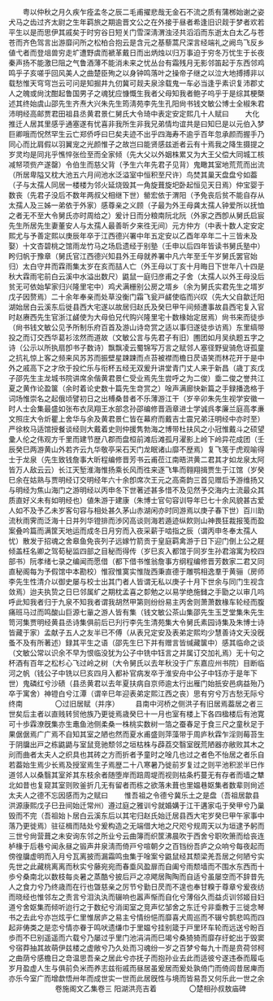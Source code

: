 <!-- { "loadSidebar": true } -->
　　粤以仲秋之月久疾乍痊孟冬之辰二毛甫擢悲哉无金石不流之质有蒲桞始谢之姿犬马之齿过齐太尉之生年羁旅之期逾晋文公之在外接于昼者希逢旧识觌于梦者欢若平生以是而思伊其戚矣于时穷谷日短关门雪深淸渭浊泾共滔滔而东逝太白太乙与苍苍而齐色驾言出游靡问所之松柏合抱云是含元之基藜蒿尺深言经端礼之阙鸟飞反乡値弋者而登俎兽穷走圹遭野虞而褫革戴日而出炳烛以归万事迫于穷冬万忧生于长夜秦声扬不能激巳阻之气鲁酒薄不能消未来之忧丛台有霜残月无影邻笛起于东西邻鸡鸣乎子亥嗟乎回风美人之曲楚臣殉之以身钟鸣落叶之操帝子继之以泣大地搏搏非以载愁惟天穹穹岂云可问是知掘井九仞冀可觌夫泉涂载鬼一车必当逢乎素识复沛郡丈人之魄或尙沈酣起鲁国男子之魂犹应慷慨生我者父母知我者鲍子呜乎于是综其梗槩述其终始虞山邵先生齐焘大兴朱先生筠淸苑李先生孔阳尙书钱文敏公博士全椒朱君沛明经高邮贾君田祖县丞黄君景仁舅氏大令琦中表定安定熙几十人赋曰 
　　大化推迁人居其里感乎通塞遂有忧喜非我所生非我兄弟情均谊共是曰知巳是以元伯入梦巨卿哦而怳然罕生云亡郑侨呼曰巳矣夫迹不出乎四海寿不逾乎百年忽承颜而握手乃同心而比肩假以羽翼宠之光颜惟子之故岂曰能贤感兹逝者云有十焉我之降生摄提之岁灵均是同兆乎憔悴张俭至而全家倾（先大父以外姻株累又为大王父偿大同城工核减帑项赀产遂罄）令伯生而慈父背（予生六年先君子见背）鬼瞰其室地荒荒而出流（所居卑隘又枕大池五六月间池水泛溢室中恒积至尺许）鸟焚其巢天盘盘兮如葢（子与太孺人同居一楼楼为邻火延烧毁其一角旋葺旋圯卧起恒见天日焉）仲宝婴于数丧（先君子没后不数年两叔父相继下世）罃宏依于渭阳（予免丧后贫不能自存从太孺人及三姊一弟依于外家）感尊亲之义顾（子最为外王母龚太孺人钟爱所以抚恤之者无不至大令舅氏亦时周给之）爰计日而分粮南阮北阮（外家之西卽从舅氏启宸先生所居先生妻董安人与太孺人最善昕夕来徃无间）元方仲方（中表十数人定安定熙尤与予善定熙以庚辰年卒于江西德兴署中年五定安以乙酉年卒年二十三皆未及娶）十文杏碧桃之馆雨龙竹马之场启遗经于别塾（壬申以后四年皆读书舅氏塾中）盻归帆于豫章（舅氏官江西德兴知县外王母就养署中凡六年至壬午岁舅氏罢官始归）太白守井而霖雨集太岁在亥而喆人亡（外王母以丁亥十月晦日下世年八十四是秋大霖雨宅前白云溪中水溢出数尺）鼪鼠一庭归彦甫之子舍（太孺人以外王母没后贫无可依始挈家归兴隆里宅中）鸡犬满栅别公房之壻乡（余为舅氏实君先生之壻岁戊子因赘焉）二十余年奉亲而处草没衡门霜飞瓮戸鹾使临而兴叹（先大父自歙迁阳湖始居白云溪东后徙县西大宅遂以故居归赵氏及癸巳甲午间频遭事故县西宅复入官时赵赓西先生官浙江鹾使为大母伯兄代购兴隆里宅十数椽始定居焉）尙书来而徒歩（尙书钱文敏公见予所制乐府百首及游山诗竒赏之适以事归遂徒歩访焉）东里缟带投之而订交西华葛衫泫然而道故（文敏公言与先君子有旧）圑团如月吴纨题五字之诗（公示以所执扇卽书子数诗）飘飘凌云蜀锦写万言之赋邻人塞径野叟骑危讶孤童之抗礼惊上客之频来风苏苏而振壁星踈踈而点苔被襟而檐日昃语笑而林花开于是中外之戚高下之才欣于投纻乐与衔杯五经无双爰升讲堂青门丈人来于新昌（歳丁亥戊子邵先生主龙城书院讲席余偕黄君景仁受业焉先生尝呼之为二俊）埀二俊之誉共江夏之黄作论盈箧（余时着论史数十篇先生竒赏之）唫声满廊快新篇之手録播逸格于词场惟崇名之起俄顷譬初日之出榑桑昔者不乐薄游江干（岁辛卯朱先生视学安徽一时人士会集最盛如张布衣凤翔王水部念孙邵编修晋涵章进士学诚呉孝廉兰庭高孝亷文照庄大令炘瞿上舍华与余及黄君景仁皆在幕府而戴吉士震兄弟汪明经中亦时至）严徐枚马适馆授餐谈经则大戴着史则仲援隽勃海之博带杜扶风之小冠惟戴斗之硕望彚人伦之伟观方千里而建节歴八郡而盘桓前滩后滩孤月濯影上岭下岭异花成团（壬辰癸巳两游黄山外若齐云九华敬亭采石天门龙眠诸山靡不歴焉）复飞笺于虎观喻得士于龙泉（先生致钱詹事大昕程编修晋芳书云甫莅江南晤洪黄二君其才如龙泉太阿皆万人敌云云）长江天堑淮海惟扬乘长风而徃来逐飞隼而翱翔揖贾生于江馆（岁癸巳余在姑熟与贾明经订交明经年六十余卽席次王元之高斋韵三首见赠后予游维扬又与明经为焦山海门之游明经以丙申冬下世著述甚多惜不及见然予交海内士流最众其质直好义未有如明经也）値朱游于建康（朱博士官句容训导年巳七十余风貌甚古爱人如不及予乙未岁客句容与相处甚久茅山赤湖闲亦时同游焉以庚子春下世）百川助流秋雨霁而泛海十日并列华镫排而渉冈高谈则海若遁迹纵飮则山神畏狂裁报笺而盈案叠吟篇而满筐天地运而成冬日月穷而入夜采薪于啮指之辰（谓丙申冬奉太孺人忧）散发于招魂之舍皋鱼免丧列子远嫁竹箭贡于皇庭羁禽游于日下迎门倒上公之屣倾盖枉名卿之驾荀秘监四部之目秘而得传（岁巳亥入都馆于同岁生孙君溶寓为校四部书）阮孝绪七录之编闻而愿借（都下借书惟翁詹事方纲程编修晋芳数家二君又同直秘阁每为予假馆中本勘校）惟寂惟寞实惟陇西秉直德于雕鹗相逸羣于黄骊（房师李先生性清介以御史屡与校士出其门者人皆谓无私以庚子十月下世余与同门生视含敛焉）迨夫执贽之日巳邻属纩之期枕孟喜之厀勉之以易学绝施雠之手勖之以审几呜呼此知我者归于九泉不知我者谓我胡然甲第则纷纷易主丙舍则萧萧数椽车轮经而腹痛班马过而鸣酸山巨源七軰之游人皆有集（钱文敏公茶山集邵先生玉芝堂集朱先生笥河集贾明经黄县丞诗集俱前后已刋行李先生清苑集大令舅氏素园诗集及朱博士诗皆藏于家）孟献子五人之友半已不傅（从表兄定安及表弟定熙均少慧善诗文夭没旣蚤不及有所著述）録其平生之语（邵先生巳下并有赠言皆缄藏箧中）感其临命之谈（文敏公常以识余不早为恨临没犹为公子中铣中钰言之并属订交加礼焉）无十句之杯酒有百年之松杉心飞过岭之树（大令舅氏以去年秋没于广东嘉应州书院）目断临河之帆（钱公子中铣以巳亥四月入都补官病发卒于淮安舟中公子中钰亦于是年下世）鬼磷红兮沙碛（县丞黄君以去年夏扶病自京师逾太行出雁门始扺安邑病益殆乃卒于寓舍）神镫白兮江潭（谓辛巳年迎表弟定熙江西之丧）思有穷兮万古愁无际兮终南 
　　
　　〇过旧居赋（并序） 
　　县南中河桥之侧洪子有旧居焉葢居之者三世矣后主者以直贱转贸他族乃更徙焉歳癸巳十一月也室有楼上下各四楹楼后有池寛可十歩霖潦旣集亦生鼃鱼池侧柔桑一株桃实数树一箔之蚕春足于食三尺之童秋足于果倨倨焉广广焉不自知其室之陋也然而夏水甫盛则萍藻带于周庐秋霖乍淫则莓苔生于阴牖出戸之栋鼪鼯与室鼠竞驰颓邻之垣枯株与薜荔交翳室旣荒陋器亦敝败其木之刓而曲者太夫人之织具也其砖之方而折者予童时之唫几也过之者色不怡居之者乐自若葢始生焉少长焉及授室焉生子焉歴二十八寒暑乃徙前岁复过之则平池积淤半巳作道邻人以桑翳其室斧其东枝余者随堕岸而踣周堤而视则枯条朽蔓无有存者而墙之犨北如昔也复窥其室则败釜折几无有留者而栋之欲落未葺也里媪巷妪集者数辈则尙述太夫人之德不忘因感而为之赋曰 
　　惟吾祖之令德兮冀乐土之是盘（吾祖居歙县洪源康熙戊子巳丑间始迁常州）遵过庭之雅训兮就婚媾于江干遘家屯于癸甲兮乃巢毁而不完（吾祖始卜居白云溪东后以其宅归赵氏始迁居县西大宅岁癸巳甲午家事中落乃更徙焉）驻征楫而陆处兮爰构造之无端借大地之尺咫兮规周天以为垣逮予躬而三世兮尙营葺之未安询东邻之所业兮云曲簿而织筐沸晨吹于西舍兮职吹箫而给丧连栌椽于后巷兮闻永昼之锻声井泉淸而倚戸兮喧朝夕之百铛纷吾庐之众响兮每夜起而傍徨牖虚明而入月兮瓦离披而漏霜鸣虫集于唫案兮鼪鼠经其颓梁羌吾居之何陋兮实先世之此藏桃离离而秋实兮藤宛宛而春埀风盈扉而自阖兮雨颓墙而不围水东西而十歩兮桑南北以数枝每炎暑之蒸酷兮披后戸之凉飔居陶陶而自适兮虽屡空而不辞昔先人之食力兮乃终歳而在行也曁慈亲之厉节兮勤日昃而不遑也奉甘糗于尊章兮爰夜纺而晓经也惟邻左之责言兮泪汍汍而辍响也嚣声惭而自化兮薄俗久而益贞训邻姬目妇道兮舍妪集而倾听迨行之于数纪兮消闺室之竞声忆邹舍之东迁兮非埀教于三徙念琴书之去此兮亦岂炫乎仁里惟居庐之易主兮情纷悒而靡喜犬周巡而不辍兮鹊悲鸣而四起非俦类之是恋兮情亦眷于鸣吠遗缣巾于里媪兮挂别箴于戸里环车轮而远送兮盼百歩而不巳别遥遥而六载兮乃屡过乎里门池涓涓而巳竭兮桑猗猗而靡存纡蛇出于毁窦兮宿莽抽其故萌伊兹楼之虚敞兮乃久处而习魂纷一岁之百梦兮每九十而是贲荷邻柯之曲荫兮感檐日之竒温思吾亲之居此兮亦抚子而抱孙业去此而适彼兮遂违泰而履屯岁月盈虚人生与俱前负米而养志兹衔戚而昼居虽爰居而爰处孰倚门而倚闾昔居庳而亦乐今室广而增歔悟卅年而成世实一世而此居旣性与境而皆易吾又何乐此一世之余 
　　
　　
　　卷施阁文乙集卷三 阳湖洪亮吉着 
　　
　　〇楚相孙叔敖庙碑 
